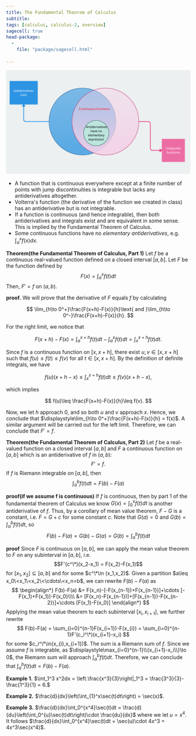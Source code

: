 ```yaml
---
title: The Fundamental Theorem of Calculus
subtitle: 
tags: [calculus, calculus-2, overview]
sagecell: true
head-package:
  -
    file: "package/sagecell.html"

---
```

![The Fundamental Theorem of Calculus](../assets/img/posts/venn-diagram-FTC.png)

- A function that is continuous everywhere except at a finite number of points with jump discontinuities is integrable but lacks any antiderivatives altogether.
- Volterra's function (the derivative of the function we created in class) has an antiderivative but is not integrable.
- If a function is continuous (and hence integrable), then both antiderivatives and integrals exist and are equivalent in some sense. This is implied by the Fundamental Theorem of Calculus.
- Some continuous functions have no *elementary antiderivatives*, e.g. $\int_a^x f(x)dx$.

**Theorem(the Fundamental Theorem of Calculus, Part 1)** Let $f$ be a continuous real-valued function defined on a closed interval $[a,b]$. Let $F$ be the function defined by
$$F(x)=\int_{a}^x f(t)dt$$
Then, $F'=f$ on $(a,b)$.

**proof.** We will prove that the derivative of $F$ equals $f$ by calculating

$$
\lim_{h\to 0^+}\frac{F(x+h)-F(x)}{h}\text{ and }\lim_{h\to 0^-}\frac{F(x+h)-F(x)}{h}.
$$

For the right limit, we notice that

$$
F(x+h)-F(x) =\int_{a}^{x+h} f(t)dt - \int_a^{x}f(t)dt = \int_{x}^{x+h}f(t)dt.
$$

Since $f$ is a continuous function on $[x,x+h]$, there exist $u,v\in[x,x+h]$ such that $f(u)\leq f(t)\leq f(v)$ for all $t\in[x,x+h]$. By the definition of definite integrals, we have

$$
f(u)(x+h-x)\leq \int_x^{x+h} f(t)dt\leq f(v)(x+h-x),
$$

which implies

$$
f(u)\leq \frac{F(x+h)-F(x)}{h}\leq f(v).
$$

Now, we let $h$ approach $0$, and so both $u$ and $v$ approach $x$. Hence, we conclude that $\displaystyle\lim_{h\to 0^+}\frac{F(x+h)-F(x)}{h} = f(x)$. A similar argument will be carried out for the left limit. Therefore, we can conclude that $F'=f$.

**Theorem(the Fundamental Theorem of Calculus, Part 2)** Let $f$ be a real-valued function on a closed interval $[a,b]$ and $F$ a continuous function on $[a,b]$ which is an antiderivative of $f$ in $(a,b)$:
$$F'=f.$$
If $f$ is Riemann integrable on $[a,b]$, then
$$\int_a^bf(t)dt = F(b)-F(a)$$

**proof(if we assume f is continuous)** If $f$ is continuous, then by part 1 of the fundamental theorem of Calculus we know $G(x)=\int_0^xf(t)dt$ is another antiderivative of $f$. Thus, by a corollary of mean value theorem, $F-G$ is a constant, i.e. $F=G+c$ for some constant $c$. Note that $G(a)=0$ and $G(b)=\int_a^bf(t)dt$, so
$$F(b)-F(a) = G(b)-G(a) = G(b)=\int_a^bf(t)dt$$

**proof** Since $F$ is continuous on $[a,b]$, we can apply the mean value theorem to $F$ on any subinterval in $[a,b]$, i.e.
$$F'(c^\*)(x_2-x_1) = F(x_2)-F(x_1)$$
for $[x_1,x_2]\subseteq [a,b]$ and for some $c^\*\in (x_1,x_2)$. Given a partition $a\leq x_0\<x_1\<x_2\<\cdots\<x_n=b$, we can rewrite $F(b)-F(a)$ as
$$
\begin{align*}
F(b)-F(a) &= F(x_n)-[-F(x_{n-1})+F(x_{n-1})]+\cdots [-F(x_1)+F(x_1)]-F(x_0)\\\\
&= [F(x_n)-F(x_{n-1})]+[F(x_{n-1})-F(x_{n-2})]+\cdots [F(x_1)-F(x_0)]
\end{align*}
$$
Applying the mean value theorem to each subinterval $[x_{i},x_{i+1}]$, we further rewrite
$$
F(b)-F(a) = \sum_{i=0}^{n-1}F(x_{i+1})-F(x_{i}) = \sum_{i=0}^{n-1}F'(c_i^\*)(x_{i+1}-x_i)
$$
for some $c_i^\*\in(x_{i},x_{i+1})$. The sum is a Riemann sum of $f$. Since we assume $f$ is integrable, as $\displaystyle\max_{i=0}^{n-1}\\{x_{i+1}-x_i\\}\to 0$, the Riemann sum will approach $\int_{a}^bf(t)dt$. Therefore, we can conclude that $\int_{a}^bf(t)dt=F(b)-F(a)$. 

**Example 1.** $\int_1^3 x^2dx = \left.\frac{x^3}{3}\right|_1^3 = \frac{3^3}{3}-\frac{1^3}{1} = 6.$

**Example 2.** $\frac{d}{dx}\left(\int_{1}^x\sec(t)dt\right) = \sec(x)$.

**Example 3.** $\frac{d}{dx}\int_0^{x^4}\sec(t)dt = \frac{d}{du}\left(\int_0^{u}\sec(t)dt\right)\cdot \frac{du}{dx}$ where we let $u=x^4$. It follows $\frac{d}{dx}\int_0^{x^4}\sec(t)dt = \sec(u)\cdot 4x^3 = 4x^3\sec(x^4)$.